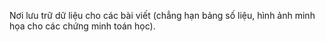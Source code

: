 Nơi lưu trữ dữ liệu cho các bài viết (chẳng hạn bảng số liệu, hình ảnh minh họa cho các chứng minh toán học).